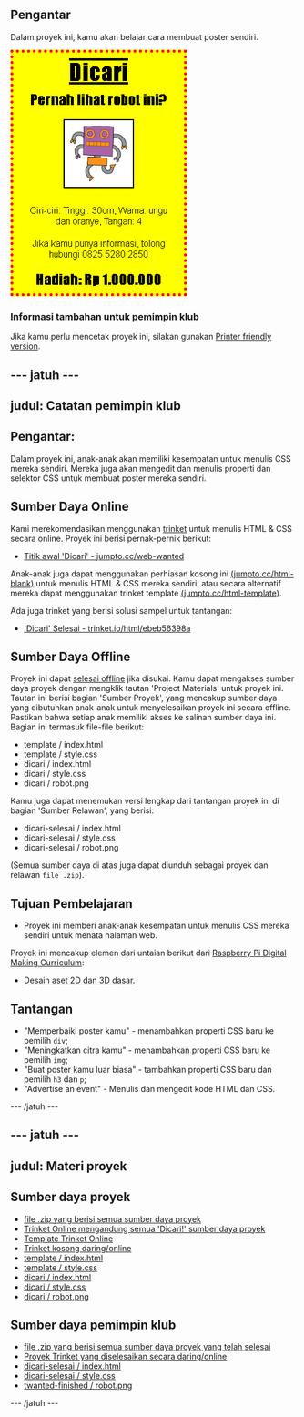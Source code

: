 ## Pengantar

Dalam proyek ini, kamu akan belajar cara membuat poster sendiri.

![tangkapan layar](images/wanted-final.png)

### Informasi tambahan untuk pemimpin klub

Jika kamu perlu mencetak proyek ini, silakan gunakan [Printer friendly version](https://projects.raspberrypi.org/en/projects/wanted/print).

## \--- jatuh \---

## judul: Catatan pemimpin klub

## Pengantar:

Dalam proyek ini, anak-anak akan memiliki kesempatan untuk menulis CSS mereka sendiri. Mereka juga akan mengedit dan menulis properti dan selektor CSS untuk membuat poster mereka sendiri.

## Sumber Daya Online

Kami merekomendasikan menggunakan [trinket](https://trinket.io/) untuk menulis HTML & CSS secara online. Proyek ini berisi pernak-pernik berikut:

* [Titik awal 'Dicari' - jumpto.cc/web-wanted](http://jumpto.cc/web-wanted)

Anak-anak juga dapat menggunakan perhiasan kosong ini [(jumpto.cc/html-blank)](http://jumpto.cc/html-blank) untuk menulis HTML & CSS mereka sendiri, atau secara alternatif mereka dapat menggunakan trinket template [(jumpto.cc/html-template)](http://jumpto.cc/html-template).

Ada juga trinket yang berisi solusi sampel untuk tantangan:

* ['Dicari' Selesai - trinket.io/html/ebeb56398a](https://trinket.io/html/ebeb56398a)

## Sumber Daya Offline

Proyek ini dapat [selesai offline](https://www.codeclubprojects.org/en-GB/resources/webdev-working-offline/) jika disukai. Kamu dapat mengakses sumber daya proyek dengan mengklik tautan 'Project Materials' untuk proyek ini. Tautan ini berisi bagian 'Sumber Proyek', yang mencakup sumber daya yang dibutuhkan anak-anak untuk menyelesaikan proyek ini secara offline. Pastikan bahwa setiap anak memiliki akses ke salinan sumber daya ini. Bagian ini termasuk file-file berikut:

* template / index.html
* template / style.css
* dicari / index.html
* dicari / style.css
* dicari / robot.png

Kamu juga dapat menemukan versi lengkap dari tantangan proyek ini di bagian 'Sumber Relawan', yang berisi:

* dicari-selesai / index.html
* dicari-selesai / style.css
* dicari-selesai / robot.png

(Semua sumber daya di atas juga dapat diunduh sebagai proyek dan relawan `file .zip`).

## Tujuan Pembelajaran

* Proyek ini memberi anak-anak kesempatan untuk menulis CSS mereka sendiri untuk menata halaman web.

Proyek ini mencakup elemen dari untaian berikut dari [Raspberry Pi Digital Making Curriculum](http://rpf.io/curriculum):

* [Desain aset 2D dan 3D dasar](https://www.raspberrypi.org/curriculum/design/creator).

## Tantangan

* "Memperbaiki poster kamu" - menambahkan properti CSS baru ke pemilih `div`;
* "Meningkatkan citra kamu" - menambahkan properti CSS baru ke pemilih `img`;
* "Buat poster kamu luar biasa" - tambahkan properti CSS baru dan pemilih `h3` dan `p`;
* "Advertise an event" - Menulis dan mengedit kode HTML dan CSS.

\--- /jatuh \---

## \--- jatuh \---

## judul: Materi proyek

## Sumber daya proyek

* [file .zip yang berisi semua sumber daya proyek](resources/wanted-project-resources.zip)
* [Trinket Online mengandung semua 'Dicari!' sumber daya proyek](http://jumpto.cc/web-wanted)
* [Template Trinket Online](http://jumpto.cc/trinket-template)
* [Trinket kosong daring/online](http://jumpto.cc/trinket-blank)
* [template / index.html](resources/template-index.html)
* [template / style.css](resources/template-style.css)
* [dicari / index.html](resources/wanted-index.html)
* [dicari / style.css](resources/wanted-style.css)
* [dicari / robot.png](resources/wanted-robot.png)

## Sumber daya pemimpin klub

* [file .zip yang berisi semua sumber daya proyek yang telah selesai](resources/wanted-volunteer-resources.zip)
* [Proyek Trinket yang diselesaikan secara daring/online](https://trinket.io/html/ebeb56398a)
* [dicari-selesai / index.html](resources/wanted-finished-index.html)
* [dicari-selesai / style.css](resources/wanted-finished-style.css)
* [twanted-finished / robot.png](resources/twanted-finished-robot.png)

\--- /jatuh \---